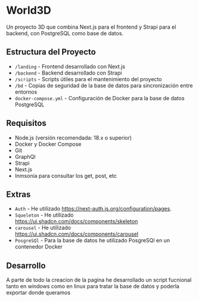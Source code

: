 # World3D

Un proyecto 3D que combina Next.js para el frontend y Strapi para el backend, con PostgreSQL como base de datos.

## Estructura del Proyecto

- `/landing` - Frontend desarrollado con Next.js
- `/backend` - Backend desarrollado con Strapi
- `/scripts` - Scripts útiles para el mantenimiento del proyecto
- `/bd` - Copias de seguridad de la base de datos para sincronización entre entornos
- `docker-compose.yml` - Configuración de Docker para la base de datos PostgreSQL

## Requisitos

- Node.js (versión recomendada: 18.x o superior)
- Docker y Docker Compose
- Git
- GraphQl
- Strapi
- Next.js
- Inmsonia para consultar los get, post, etc

## Extras

- `Auth` - He utilizado https://next-auth.js.org/configuration/pages.
- `Squeleton` - He utilizado https://ui.shadcn.com/docs/components/skeleton
- `carousel` - He utilizado https://ui.shadcn.com/docs/components/carousel
- `PosgreSQl` - Para la base de datos he utilizado PosgreSQl en un contenedor Docker


## Desarrollo

A parte de todo la creacion de la pagina he desarrollado un script fucnional tanto en windows como en linux para tratar la base de datos y poderla exportar donde queramos


